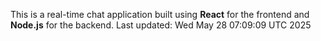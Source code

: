 This is a real-time chat application built using **React** for the frontend and **Node.js** for the backend.
Last updated: Wed May 28 07:09:09 UTC 2025
